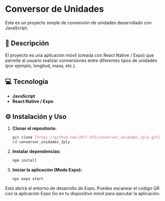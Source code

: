 # Conversor de Unidades

Este es un proyecto simple de conversión de unidades desarrollado con JavaScript.

## 🚀 Descripción

El proyecto es una aplicación móvil (creada con React Native / Expo) que permite al usuario realizar conversiones entre diferentes tipos de unidades (por ejemplo, longitud, masa, etc.).

## 💻 Tecnología

* **JavaScript**
* **React Native / Expo**

## ⚙️ Instalación y Uso

1.  **Clonar el repositorio:**
    ```bash
    git clone [https://github.com/JPLY-XYZ/conversor_unidades_Jply.git](https://github.com/JPLY-XYZ/conversor_unidades_Jply.git)
    cd conversor_unidades_Jply
    ```

2.  **Instalar dependencias:**
    ```bash
    npm install
    ```
   

3.  **Iniciar la aplicación (Modo Expo):**
    ```bash
    npx expo start
    ```
 

Esto abrirá el entorno de desarrollo de Expo. Puedes escanear el código QR con la aplicación Expo Go en tu dispositivo móvil para ejecutar la aplicación.
